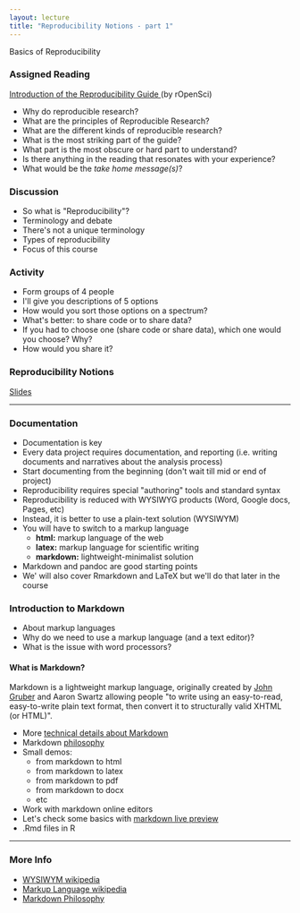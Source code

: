 ```yaml
---
layout: lecture
title: "Reproducibility Notions - part 1"
---
```


<p class="message">
  Basics of Reproducibility
</p>


### Assigned Reading

<a href="http://ropensci.github.io/reproducibility-guide/sections/introduction/" target="_blank"><i class="fa fa-newspaper-o" aria-hidden="true"></i> Introduction of the Reproducibility Guide </a> (by rOpenSci)

- Why do reproducible research?
- What are the principles of Reproducible Research?
- What are the different kinds of reproducible research?
- What is the most striking part of the guide?
- What part is the most obscure or hard part to understand?
- Is there anything in the reading that resonates with your experience?
- What would be the _take home message(s)_?


### Discussion

- So what is "Reproducibility"?
- Terminology and debate
- There's not a unique terminology
- Types of reproducibility
- Focus of this course


### Activity

- Form groups of 4 people
- I'll give you descriptions of 5 options
- How would you sort those options on a spectrum?
- What's better: to share code or to share data?
- If you had to choose one (share code or share data), which one would you choose? Why?
- How would you share it?


### Reproducibility Notions

<a href="https://docs.google.com/presentation/d/1Bj5_kFWzKaAtvi13EPesVSYAyUt-XT8xv9TBsCVdo_A/pub?start=false&loop=false&delayms=3000" target="_blank"><i class="fa fa-picture-o" aria-hidden="true"></i> Slides</a>


-----


### Documentation

- Documentation is key
- Every data project requires documentation, and reporting
 (i.e. writing documents and narratives about the analysis process)
- Start documenting from the beginning (don't wait till mid or end of project)
- Reproducibility requires special "authoring" tools and standard syntax
- Reproducibility is reduced with WYSIWYG products (Word, Google docs, Pages, etc)
- Instead, it is better to use a plain-text solution (WYSIWYM)
- You will have to switch to a markup language
	+ __html:__ markup language of the web
	+ __latex:__ markup language for scientific writing
	+ __markdown:__ lightweight-minimalist solution
- Markdown and pandoc are good starting points
- We' will also cover Rmarkdown and LaTeX but we'll do that later in the course


### Introduction to Markdown

- About markup languages
- Why do we need to use a markup language (and a text editor)?
- What is the issue with word processors?


#### What is Markdown?

Markdown is a lightweight markup language, originally created by 
[John Gruber](http://daringfireball.net/) and Aaron Swartz allowing people 
"to write using an easy-to-read, easy-to-write plain text format, then convert 
it to structurally valid XHTML (or HTML)". 

- More [technical details about Markdown](http://daringfireball.net/projects/markdown/)
- Markdown [philosophy](https://daringfireball.net/projects/markdown/syntax#philosophy)
- Small demos:
	+ from markdown to html
	+ from markdown to latex
	+ from markdown to pdf
	+ from markdown to docx
	+ etc
- Work with markdown online editors
- Let's check some basics with [markdown live preview](http://markdownlivepreview.com/) 
- .Rmd files in R

-----

<h3>
	<span class="fa fa-info-circle fa-lg main-list-item-icon"></span>
	More Info
</h3>

- [WYSIWYM wikipedia](https://en.wikipedia.org/wiki/WYSIWYM)
- [Markup Language wikipedia](https://en.wikipedia.org/wiki/Markup_language)
- [Markdown Philosophy](http://daringfireball.net/projects/markdown/syntax#philosophy)

